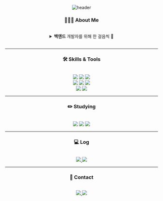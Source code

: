 <div align="center">


![header](https://capsule-render.vercel.app/api?type=slice&color=auto&height=150&section=header&text=Welcome%20to%20YJ's%20Github🫶🏻&fontSize=50&reversal=true&animation=fadeIn)


### 👩🏻‍💻 About Me
<br>

<details>

<summary> <b>백엔드</b> 개발자를 위해 한 걸음씩 👣</summary>

<br>
<img src="https://github-readme-stats.vercel.app/api?username=pockyjx&show_icons=true"> <br>

[![Velog's GitHub stats](https://velog-readme-stats.vercel.app/api?name=pockyjx_&color=light)](https://velog.io/@pockyjx_) <br>

[![Solved.ac
프로필](http://mazassumnida.wtf/api/mini/generate_badge?boj=boyjs5)](https://solved.ac/boyjs5)
[![Hits](https://hits.seeyoufarm.com/api/count/incr/badge.svg?url=https://github.com/pockyjx&count_bg=%2350CCEC&title_bg=%23555555&icon=github.svg&icon_color=%23E7E7E7&title=hits&edge_flat=false)](https://github.com/pockyjx)


  
  
</details>


<br>

---


### 🛠️ Skills & Tools

</br>

<img src="https://img.shields.io/badge/Java-007396?style=for-the-badge&logo=OpenJDK&logoColor=white"/>
<img src="https://img.shields.io/badge/HTML5-E34F26?style=for-the-badge&logo=HTML5&logoColor=white" />
<img src="https://img.shields.io/badge/CSS3-1572B6?style=for-the-badge&logo=CSS3&logoColor=white" /> <br>
<img src="https://img.shields.io/badge/JavaScript-F7DF1E?style=for-the-badge&logo=JavaScript&logoColor=white"/>
<img src="https://img.shields.io/badge/jquery-0769AD?style=for-the-badge&logo=jquery&logoColor=white"/>
<img src="https://img.shields.io/badge/MySQL-4479A1?style=for-the-badge&logo=MySQL&logoColor=white"/><br>

<img src="https://img.shields.io/badge/eclipse ide-2C2255?style=for-the-badge&logo=eclipseide&logoColor=white"/>
<img src="https://img.shields.io/badge/Spring-6DB33F?style=for-the-badge&logo=Spring&logoColor=white"/>


---

### ✏️ Studying
<br>

<img src="https://img.shields.io/badge/oracle-F80000?style=for-the-badge&logo=Oracle&logoColor=white"/>
<img src="https://img.shields.io/badge/linux-FCC624?style=for-the-badge&logo=linux&logoColor=white"/>
<img src="https://img.shields.io/badge/spring boot-6DB33F?style=for-the-badge&logo=springboot&logoColor=white"/>

---

### 💻 Log 
<br>

<a href="https://velog.io/@pockyjx_">
  <img src="https://img.shields.io/badge/Velog-20C997?style=for-the-badge&logo=Velog&logoColor=white"/>
</a>

<a href="https://www.notion.so/6efc351eb13946e2834ef17695b28a03">
  <img src="https://img.shields.io/badge/Notion-000000?style=for-the-badge&logo=Notion&logoColor=white"/>
</a>  

---

### 📩 Contact
<br>
<a href="mailto:pockyjx@gmail.com">
  <img src="https://img.shields.io/badge/Gmail-d14836?style=for-the-badge&logo=Gmail&logoColor=white&link=pockyjx@gmail.com"/>
</a>

<a href="https://instagram.com/pockyjx_">
  <img src="https://img.shields.io/badge/instagram-E4405F?style=for-the-badge&logo=Instagram&logoColor=white"/>
</a>




</div>
